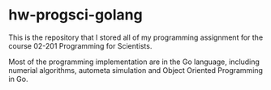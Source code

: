 hw-progsci-golang
==========
This is the repository that I stored all of my programming assignment for the course 02-201 Programming for Scientists.

Most of the programming implementation are in the Go language, including numerial algorithms, autometa simulation and Object Oriented Programming in Go.

 

